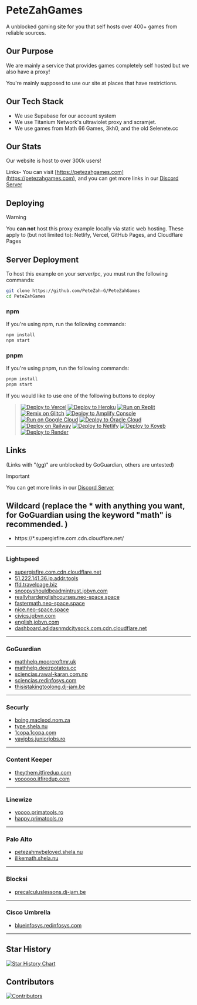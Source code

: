# **PeteZahGames**

A unblocked gaming site for you that self hosts over 400+ games from reliable sources.

## Our Purpose

We are mainly a service that provides games completely self hosted but we also have a proxy!

You're mainly supposed to use our site at places that have restrictions.

## Our Tech Stack

- We use Supabase for our account system
- We use Titanium Network's ultraviolet proxy and scramjet.
- We use games from Math 66 Games, 3kh0, and the old Selenete.cc

## Our Stats

Our website is host to over 300k users!

Links- You can visit [https://petezahgames.com](https://petezahgames.com), and you can get more links in our [Discord Server](https://discord.gg/cYjHFDguxS)

## Deploying

> [!WARNING]
> You **can not** host this proxy example locally via static web hosting.
> These apply to (but not limited to): Netlify, Vercel, GitHub Pages, and Cloudflare Pages

## Server Deployment

To host this example on your server/pc, you must run the following commands:

```bash
git clone https://github.com/PeteZah-G/PeteZahGames
cd PeteZahGames
```

### npm

If you're using npm, run the following commands:

```bash
npm install
npm start
```

### pnpm

If you're using pnpm, run the following commands:

```bash
pnpm install
pnpm start
```

If you would like to use one of the following buttons to deploy

> [![Deploy to Vercel](https://binbashbanana.github.io/deploy-buttons/buttons/remade/vercel.svg)](https://vercel.com/new/clone?repository-url=https://github.com/PeteZah-Games/petezahgames)
> [![Deploy to Heroku](https://binbashbanana.github.io/deploy-buttons/buttons/remade/heroku.svg)](https://heroku.com/deploy/?template=https://github.com/PeteZah-Games/petezahgames)
> [![Run on Replit](https://binbashbanana.github.io/deploy-buttons/buttons/remade/replit.svg)](https://replit.com/github/PeteZah-Games/petezahgames)
> [![Remix on Glitch](https://binbashbanana.github.io/deploy-buttons/buttons/remade/glitch.svg)](https://glitch.com/edit/#!/import/github/PeteZah-Games/petezahgames)
> [![Deploy to Amplify Console](https://binbashbanana.github.io/deploy-buttons/buttons/remade/amplifyconsole.svg)](https://console.aws.amazon.com/amplify/home#/deploy?repo=https://github.com/PeteZah-Games/petezahgames)
> [![Run on Google Cloud](https://binbashbanana.github.io/deploy-buttons/buttons/remade/googlecloud.svg)](https://deploy.cloud.run/?git_repo=https://github.com/PeteZah-Games/petezahgames)
> [![Deploy to Oracle Cloud](https://binbashbanana.github.io/deploy-buttons/buttons/remade/oraclecloud.svg)](https://cloud.oracle.com/resourcemanager/stacks/create?zipUrl=https://github.com/PeteZah-Games/petezahgames/archive/refs/heads/main.zip)
> [![Deploy on Railway](https://binbashbanana.github.io/deploy-buttons/buttons/remade/railway.svg)](https://railway.app/new/template?template=https://github.com/PeteZah-Games/petezahgames)
> [![Deploy to Netlify](https://binbashbanana.github.io/deploy-buttons/buttons/remade/netlify.svg)](https://app.netlify.com/start/deploy?repository=https://github.com/PeteZah-Games/petezahgames)
> [![Deploy to Koyeb](https://binbashbanana.github.io/deploy-buttons/buttons/remade/koyeb.svg)](https://app.koyeb.com/deploy?type=git&repository=github.com/PeteZah-Games/petezahgames&branch=Main&name=petezahgames)
> [![Deploy to Render](https://binbashbanana.github.io/deploy-buttons/buttons/remade/render.svg)](https://render.com/deploy?repo=https://github.com/PeteZah-Games/petezahgames)

## Links

(Links with "(gg)" are unblocked by GoGuardian, others are untested)

> [!IMPORTANT]
> You can get more links in our [Discord Server](https://discord.gg/cYjHFDguxS)

## Wildcard (replace the * with anything you want, for GoGuardian  using the keyword "math" is recommended. )

- https://*.supergisfire.com.cdn.cloudflare.net/

---

### **Lightspeed**

- [supergisfire.com.cdn.cloudflare.net](https://supergisfire.com.cdn.cloudflare.net)  
- [51.222.141.36.ip.addr.tools](https://51.222.141.36.ip.addr.tools)  
- [ffd.travelpage.biz](https://ffd.travelpage.biz)  
- [snoopyshouldbeadmintrust.jobvn.com](https://snoopyshouldbeadmintrust.jobvn.com)  
- [reallyhardenglishcourses.neo-space.space](https://reallyhardenglishcourses.neo-space.space)  
- [fastermath.neo-space.space](https://fastermath.neo-space.space)  
- [nice.neo-space.space](https://nice.neo-space.space)  
- [civics.jobvn.com](https://civics.jobvn.com)  
- [english.jobvn.com](https://english.jobvn.com)  
- [dashboard.adidasnmdcitysock.com.cdn.cloudflare.net](https://dashboard.adidasnmdcitysock.com.cdn.cloudflare.net)  

---

### **GoGuardian**

- [mathhelp.moorcroftmr.uk](https://mathhelp.moorcroftmr.uk)  
- [mathhelp.deezpotatos.cc](https://mathhelp.deezpotatos.cc)  
- [sciencias.rawal-karan.com.np](https://sciencias.rawal-karan.com.np)  
- [sciencias.redinfosys.com](https://sciencias.redinfosys.com)  
- [thisistakingtoolong.dj-jam.be](https://thisistakingtoolong.dj-jam.be)  

---

### **Securly**

- [boing.macleod.nom.za](https://boing.macleod.nom.za)  
- [type.shela.nu](https://type.shela.nu)  
- [1copa.1copa.com](https://1copa.1copa.com)  
- [yayjobs.juniorjobs.ro](https://yayjobs.juniorjobs.ro)  

---

### **Content Keeper**

- [theythem.itfiredup.com](https://theythem.itfiredup.com)  
- [yoooooo.itfiredup.com](https://yoooooo.itfiredup.com)  

---

### **Linewize**

- [yoooo.primatools.ro](https://yoooo.primatools.ro)  
- [happy.primatools.ro](https://happy.primatools.ro)  

---

### **Palo Alto**

- [petezahmybeloved.shela.nu](https://petezahmybeloved.shela.nu)  
- [ilikemath.shela.nu](https://ilikemath.shela.nu)  

---

### **Blocksi**

- [precalculuslessons.dj-jam.be](https://precalculuslessons.dj-jam.be)  

---

### **Cisco Umbrella**

- [blueinfosys.redinfosys.com](https://blueinfosys.redinfosys.com)  

---


## Star History

[![Star History Chart](https://api.star-history.com/svg?repos=PeteZah-Games/PeteZahGames&type=Date)](https://www.star-history.com/#PeteZah-Games/PeteZahGames&Date)

## Contributors

[![Contributors](https://contrib.rocks/image?repo=PeteZah-Games/PeteZahGames)](https://github.com/PeteZah-Games/PeteZahGames/graphs/contributors)
